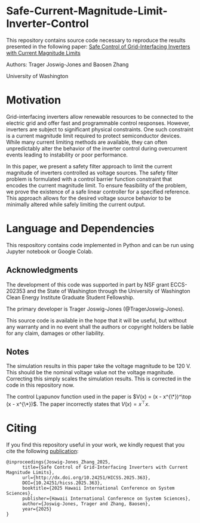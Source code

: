 # Safe-Current-Magnitude-Limit-Inverter-Control
This repository contains source code necessary to reproduce the results presented in the following paper:
[Safe Control of Grid-Interfacing Inverters with Current Magnitude Limits](https://arxiv.org/abs/2409.13890)  

Authors: Trager Joswig-Jones and Baosen Zhang  

University of Washington 


# Motivation
Grid-interfacing inverters allow renewable resources to be connected to the electric grid and offer fast and programmable control responses. However, inverters are subject to significant physical constraints. One such constraint is a current magnitude limit required to protect semiconductor devices. While many current limiting methods are available, they can often unpredictably alter the behavior of the inverter control during overcurrent events leading to instability or poor performance.

In this paper, we present a safety filter approach to limit the current magnitude of inverters controlled as voltage sources. The safety filter problem is formulated with a control barrier function constraint that encodes the current magnitude limit. To ensure feasibility of the problem, we prove the existence of a safe linear controller for a specified reference. This approach allows for the desired voltage source behavior to be minimally altered while safely limiting the current output.

# Language and Dependencies
This respository contains code implemented in Python and can be run using Jupyter notebook or Google Colab. 


## Acknowledgments

The development of this code was supported in part by NSF grant ECCS-202353 and the State of Washington through the University of Washington Clean Energy Institute Graduate Student Fellowship.

The primary developer is Trager Joswig-Jones (@TragerJoswig-Jones).

This source code is available in the hope that it will be useful, but without any warranty and in no event shall the authors or copyright holders be liable for any claim, damages or other liability.

## Notes

The simulation results in this paper take the voltage magnitude to be 120 V. This should be the nominal voltage value not the voltage magnitude. Correcting this simply scales the simulation results. This is corrected in the code in this repository now.

The control Lyapunov function used in the paper is $V(x) = (x - x^{\*})^\top (x - x^{\*})$. The paper incorrectly states that $V(x) = x^\top x$. 

# Citing

If you find this repository useful in your work, we kindly request that you cite the following [publication](https://scholarspace.manoa.hawaii.edu/items/591fb26c-8ba6-44e3-85b8-e96d02abe496):
```
@inproceedings{Joswig-Jones_Zhang_2025,
      title={Safe Control of Grid-Interfacing Inverters with Current Magnitude Limits},
      url={http://dx.doi.org/10.24251/HICSS.2025.363},
      DOI={10.24251/hicss.2025.363},
      booktitle={2025 Hawaii International Conference on System Sciences},
      publisher={Hawaii International Conference on System Sciences},
      author={Joswig-Jones, Trager and Zhang, Baosen},
      year={2025}
}
```
